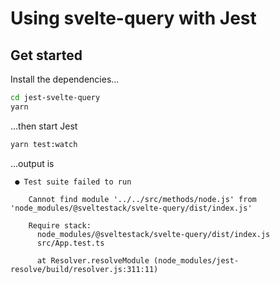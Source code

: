 

# Using svelte-query with Jest




## Get started

Install the dependencies...

```bash
cd jest-svelte-query
yarn
```

...then start Jest

```bash
yarn test:watch
```

...output is 

```
 ● Test suite failed to run

    Cannot find module '../../src/methods/node.js' from 'node_modules/@sveltestack/svelte-query/dist/index.js'

    Require stack:
      node_modules/@sveltestack/svelte-query/dist/index.js
      src/App.test.ts

      at Resolver.resolveModule (node_modules/jest-resolve/build/resolver.js:311:11)

```